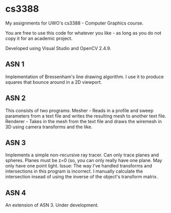 cs3388
======

My assignments for UWO's cs3388 - Computer Graphics course.

You are free to use this code for whatever you like - as long as you do not copy it for an academic project.

Developed using Visual Studio and OpenCV 2.4.9.

ASN 1
-----
Implementation of Bressenham's line drawing algorithm.
I use it to produce squares that bounce around in a 2D viewport.

ASN 2
-----
This consists of two programs:
  Mesher - Reads in a profile and sweep parameters from a text file and writes the resulting mesh to another text file.
  Renderer - Takes in the mesh from the text file and draws the wiremesh in 3D using camera transforms and the like.
  
ASN 3
-----
Implements a simple non-recursive ray tracer.  Can only trace planes and spheres.  Planes must be z=0 (so, you can only really have one plane. May only have one point light.
Issue: The way I've handled transforms and intersections in this program is incorrect.  I manually calculate the intersection insead of using the inverse of the object's transform matrix.

ASN 4
-----
An extension of ASN 3.
Under development.
